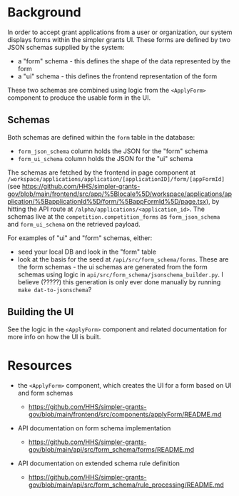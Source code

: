 # Background

In order to accept grant applications from a user or organization, our system displays forms within the simpler grants UI. These forms are defined by two JSON schemas supplied by the system:

- a "form" schema - this defines the shape of the data represented by the form
- a "ui" schema - this defines the frontend representation of the form

These two schemas are combined using logic from the `<ApplyForm>` component to produce the usable form in the UI.

## Schemas

Both schemas are defined within the `form` table in the database:

- `form_json_schema` column holds the JSON for the "form" schema
- `form_ui_schema` column holds the JSON for the "ui" schema

The schemas are fetched by the frontend in page component at `/workspace/applications/application/[applicationID]/form/[appFormId]` (see https://github.com/HHS/simpler-grants-gov/blob/main/frontend/src/app/%5Blocale%5D/workspace/applications/application/%5BapplicationId%5D/form/%5BappFormId%5D/page.tsx), by hitting the API route at `/alpha/applications/<application_id>`. The schemas live at the `competition.competition_forms` as `form_json_schema` and `form_ui_schema` on the retrieved payload.

For examples of "ui" and "form" schemas, either:

- seed your local DB and look in the "form" table
- look at the basis for the seed at `/api/src/form_schema/forms`. These are the form schemas - the ui schemas are generated from the form schemas using logic in `api/src/form_schema/jsonschema_builder.py`. I believe (?????) this generation is only ever done manually by running `make dat-to-jsonschema`?

## Building the UI

See the logic in the `<ApplyForm>` component and related documentation for more info on how the UI is built.

# Resources

- the `<ApplyForm>` component, which creates the UI for a form based on UI and form schemas

  - https://github.com/HHS/simpler-grants-gov/blob/main/frontend/src/components/applyForm/README.md

- API documentation on form schema implementation

  - https://github.com/HHS/simpler-grants-gov/blob/main/api/src/form_schema/forms/README.md

- API documentation on extended schema rule definition
  - https://github.com/HHS/simpler-grants-gov/blob/main/api/src/form_schema/rule_processing/README.md
